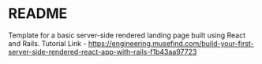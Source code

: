 # README

Template for a basic server-side rendered landing page built using React and Rails.
Tutorial Link - https://engineering.musefind.com/build-your-first-server-side-rendered-react-app-with-rails-f1b43aa97723
